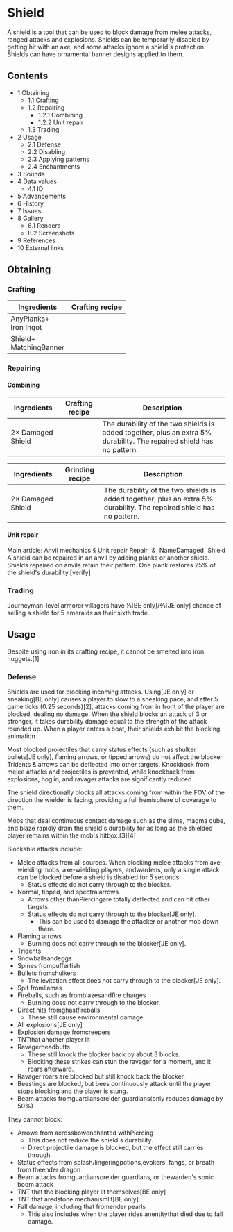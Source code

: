 # Shield
A shield is a tool that can be used to block damage from melee attacks, ranged attacks and explosions. Shields can be temporarily disabled by getting hit with an axe, and some attacks ignore a shield's protection. Shields can have ornamental banner designs applied to them.

## Contents
- 1 Obtaining
	- 1.1 Crafting
	- 1.2 Repairing
		- 1.2.1 Combining
		- 1.2.2 Unit repair
	- 1.3 Trading
- 2 Usage
	- 2.1 Defense
	- 2.2 Disabling
	- 2.3 Applying patterns
	- 2.4 Enchantments
- 3 Sounds
- 4 Data values
	- 4.1 ID
- 5 Advancements
- 6 History
- 7 Issues
- 8 Gallery
	- 8.1 Renders
	- 8.2 Screenshots
- 9 References
- 10 External links

## Obtaining
### Crafting
| Ingredients                | Crafting recipe |
|----------------------------|-----------------|
| AnyPlanks+<br/>Iron Ingot  |                 |
| Shield+<br/>MatchingBanner |                 |

### Repairing
#### Combining
| Ingredients       | Crafting recipe | Description                                                                                                           |
|-------------------|-----------------|-----------------------------------------------------------------------------------------------------------------------|
| 2× Damaged Shield |                 | The durability of the two shields is added together, plus an extra 5% durability. The repaired shield has no pattern. |

| Ingredients       | Grinding recipe | Description                                                                                                           |
|-------------------|-----------------|-----------------------------------------------------------------------------------------------------------------------|
| 2× Damaged Shield |                 | The durability of the two shields is added together, plus an extra 5% durability. The repaired shield has no pattern. |

#### Unit repair
Main article: Anvil mechanics § Unit repair
Repair & NameDamaged Shield
A shield can be repaired in an anvil by adding planks or another shield. Shields repaired on anvils retain their pattern. One plank restores 25% of the shield's durability.[verify]

### Trading
Journeyman-level armorer villagers have 1⁄3‌[BE  only]/2⁄5‌[JE  only] chance of selling a shield for 5 emeralds as their sixth trade.

## Usage
Despite using iron in its crafting recipe, it cannot be smelted into iron nuggets.[1]

### Defense
Shields are used for blocking incoming attacks. Using‌[JE  only] or sneaking‌[BE  only] causes a player to slow to a sneaking pace, and after 5 game ticks (0.25 seconds)[2], attacks coming from in front of the player are blocked, dealing no damage. When the shield blocks an attack of 3 or stronger, it takes durability damage equal to the strength of the attack rounded up. When a player enters a boat, their shields exhibit the blocking animation.  

Most blocked projectiles that carry status effects (such as shulker bullets‌[JE  only], flaming arrows, or tipped arrows) do not affect the blocker. Tridents & arrows can be deflected into other targets. Knockback from melee attacks and projectiles is prevented, while knockback from explosions, hoglin, and ravager attacks are significantly reduced.

The shield directionally blocks all attacks coming from within the FOV of the direction the wielder is facing, providing a full hemisphere of coverage to them.

Mobs that deal continuous contact damage such as the slime, magma cube, and blaze rapidly drain the shield's durability for as long as the shielded player remains within the mob's hitbox.[3][4]

Blockable attacks include:

- Melee attacks from all sources. When blocking melee attacks from axe-wielding mobs, axe-wielding players, andwardens, only a single attack can be blocked before a shield is disabled for 5 seconds.
	- Status effects do not carry through to the blocker.
- Normal, tipped, and spectralarrows
	- Arrows other thanPiercingare totally deflected and can hit other targets.
	- Status effects do not carry through to the blocker‌[JE  only].
		- This can be used to damage the attacker or another mob down there.
- Flaming arrows
	- Burning does not carry through to the blocker‌[JE  only].
- Tridents
- Snowballsandeggs
- Spines frompufferfish
- Bullets fromshulkers
	- The levitation effect does not carry through to the blocker‌[JE  only].
- Spit fromllamas
- Fireballs, such as fromblazesandfire charges
	- Burning does not carry through to the blocker.
- Direct hits fromghastfireballs
	- These still cause environmental damage.
- All explosions‌[JE  only]
- Explosion damage fromcreepers
- TNTthat another player lit
- Ravagerheadbutts
	- These still knock the blocker back by about 3 blocks.
	- Blocking these strikes can stun the ravager for a moment, and it roars afterward.
- Ravager roars are blocked but still knock back the blocker.
- Beestings are blocked, but bees continuously attack until the player stops blocking and the player is stung.
- Beam attacks fromguardiansorelder guardians(only reduces damage by 50%)

They cannot block:

- Arrows from acrossbowenchanted withPiercing
	- This does not reduce the shield's durability.
	- Direct projectile damage is blocked, but the effect still carries through.
- Status effects from splash/lingeringpotions,evokers' fangs, or breath from theender dragon
- Beam attacks fromguardiansorelder guardians, or thewarden's sonic boom attack
- TNT that the blocking player lit themselves‌[BE  only]
- TNT that aredstone mechanismlit‌[BE  only]
- Fall damage, including that fromender pearls
	- This also includes when the player rides anentitythat died due to fall damage.


